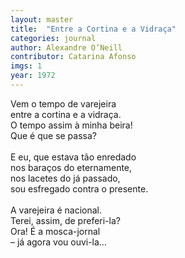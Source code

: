 ```yaml
---
layout: master
title:  "Entre a Cortina e a Vidraça"
categories: journal
author: Alexandre O’Neill
contributor: Catarina Afonso
imgs: 1
year: 1972
---
```


Vem o tempo de varejeira  
entre a cortina e a vidraça.  
O tempo assim à minha beira!  
Que é que se passa?  
   
E eu, que estava tão enredado  
nos baraços do eternamente,  
nos lacetes do já passado,  
sou esfregado contra o presente.  
   
A varejeira é nacional.  
Terei, assim, de preferi-la?  
Ora! É a mosca-jornal  
– já agora vou ouvi-la…  


